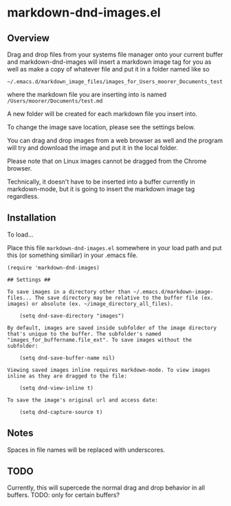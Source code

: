 # markdown-dnd-images.el #

## Overview ##

Drag and drop files from your systems file manager onto your
current buffer and markdown-dnd-images will insert a markdown image
tag for you as well as make a copy of whatever file and put it in a
folder named like so

    ~/.emacs.d/markdown_image_files/images_for_Users_moorer_Documents_test.md/

where the markdown file you are inserting into is named
`/Users/moorer/Documents/test.md`

A new folder will be created for each markdown file you insert
into.

To change the image save location, please see the settings below.

You can drag and drop images from a web browser as well and the
program will try and download the image and put it in the local
folder.

Please note that on Linux images cannot be dragged from the Chrome browser.

Technically, it doesn't have to be inserted into a buffer currently
in markdown-mode, but it is going to insert the markdown image tag
regardless.

## Installation ##

To load...

Place this file `markdown-dnd-images.el` somewhere in your load
path and put this (or something similiar) in your .emacs file.

    (require 'markdown-dnd-images)
    
    ## Settings ##

    To save images in a directory other than ~/.emacs.d/markdown-image-files... The save directory may be relative to the buffer file (ex. images) or absolute (ex. ~/image_directory_all_files).

        (setq dnd-save-directory "images")

    By default, images are saved inside subfolder of the image directory that's unique to the buffer. The subfolder's named "images_for_buffername.file_ext". To save images without the subfolder:

        (setq dnd-save-buffer-name nil)
        
    Viewing saved images inline requires markdown-mode. To view images inline as they are dragged to the file:

        (setq dnd-view-inline t)
        
    To save the image's original url and access date:
        
        (setq dnd-capture-source t)

## Notes ##

Spaces in file names will be replaced with underscores.

## TODO ##

Currently, this will supercede the normal drag and drop behavior in
all buffers. TODO: only for certain buffers?
